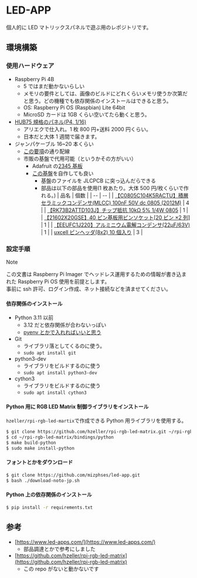 # LED-APP

個人的に LED マトリックスパネルで遊ぶ用のレポジトリです。

## 環境構築

### 使用ハードウェア

- Raspberry Pi 4B
  - 5 ではまだ動かないらしい
  - メモリの要件としては、画像のビルドにどれくらいメモリ使うか次第だと思う。どの機種でも依存関係のインストールはできると思う。
  - OS: Raspberry Pi OS (Raspbian) Lite 64bit
  - MicroSD カードは 1GB くらい空いてたら動くと思う。
- [HUB75 規格のパネル(P4, 1/16)](https://ja.aliexpress.com/item/1005004775953349.html)
  - アリエクで仕入れ。1 枚 800 円+送料 2000 円くらい。
  - 日本だと大体 1 週間で届きます。
- ジャンパケーブル 16~20 本くらい
  - [この要項](https://github.com/hzeller/rpi-rgb-led-matrix/blob/master/wiring.md/)の通り配線
  - 市販の基盤で代用可能（というかその方がいい）
    - Adafruit の[2345 基板](https://www.marutsu.co.jp/pc/i/574341/)
    - [この基盤](https://github.com/hzeller/rpi-rgb-led-matrix/tree/master/adapter/passive-3)を自作しても良い
      - 基盤のファイルを JLCPCB に突っ込んだらできる
      - 部品は以下の部品を使用(1 枚あたり。大体 500 円/枚くらいで作れる。)
        | 品名 | 個数 |
        | -- | -- |
        | [【C0805C104K5RACTU】積層セラミックコンデンサ(MLCC) 100nF 50V dc 0805 (2012M)](https://www.marutsu.co.jp//pc/i/2570000/) | 4 |
        | [【RK73B2ATTD103J】チップ抵抗 10kΩ 5% 1/4W 0805](https://www.marutsu.co.jp//pc/i/856915/) | 1 |
        | [【21602X20GSE】40 ピン基板用ピンソケット[20 ピン ×2 列]](https://www.marutsu.co.jp//pc/i/19385/) | 1 |
        | [【EEUFC1J220】アルミニウム電解コンデンサ(22μF/63V)](https://www.marutsu.co.jp//pc/i/2572024/) | 1 |
        | [uxcell ピンヘッダ(8x2) 10 個入り](https://www.amazon.co.jp/dp/B0192RBXLQ) | 3 |

### 設定手順

> [!NOTE]
> この文書は Raspberry Pi Imager でヘッドレス運用するための情報が書き込まれた Raspberry Pi OS 使用を前提とします。  
> 事前に ssh 許可、ログイン作成、ネット接続などを済ませてください。

#### 依存関係のインストール

- Python 3.11 以前
  - 3.12 だと依存関係が合わないっぽい
  - [pyenv とかで入れればいいと思う](https://www.kkaneko.jp/tools/raspbian/rasppyenv.html)
- Git
  - ライブラリ落としてくるのに使う。
  - `sudo apt install git`
- python3-dev
  - ライブラリをビルドするのに使う
  - `sudo apt install python3-dev`
- cython3
  - ライブラリをビルドするのに使う
  - `sudo apt install cython3`

#### Python 用に RGB LED Matrix 制御ライブラリをインストール

`hzeller/rpi-rgb-led-martix`で作成できる Python 用ライブラリを使用する。

```bash
$ git clone https://github.com/hzeller/rpi-rgb-led-matrix.git ~/rpi-rgb-led-matrix
$ cd ~/rpi-rgb-led-matrix/bindings/python
$ make build-python
$ sudo make install-python
```

#### フォントとかをダウンロード

```bash
$ git clone https://github.com/mizphses/led-app.git
$ bash ./download-noto-jp.sh
```

#### Python 上の依存関係のインストール

```bash
$ pip install -r requirements.txt
```

## 参考

- [https://www.led-apps.com/](https://www.led-apps.com/)
  - 部品調達とかで参考にしました
- [https://github.com/hzeller/rpi-rgb-led-matrix](https://github.com/hzeller/rpi-rgb-led-matrix)
  - この repo がないと動かないです
